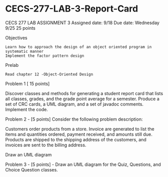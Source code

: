 # CECS-277-LAB-3-Report-Card
CECS 277
LAB ASSIGNMENT 3
Assigned date: 9/18
Due date: Wednesday 9/25
25 points

Objectives

    Learn how to approach the design of an object oriented program in systematic manner
    Implement the factor pattern design

Prelab

    Read chapter 12 -Object-Oriented Design

Problem 1 [ 15 points]

Discover classes and methods for generating a student report card that lists all classes, grades, and the grade point average for a semester. Produce a set of CRC cards, a UML diagram, and a set of javadoc comments. Implement the code.

Problem 2 - [5 points] Consider the following problem description:

Customers order products from a store. Invoice are generated to list the items and quantities ordered, payment received, and amounts still due. Products are shipped to the shipping address of the customers, and invoices are sent to the billing address.

Draw an UML diagram

Problem 3 - [5 points] - Draw an UML diagram for the Quiz, Questions, and Choice Question classes.
